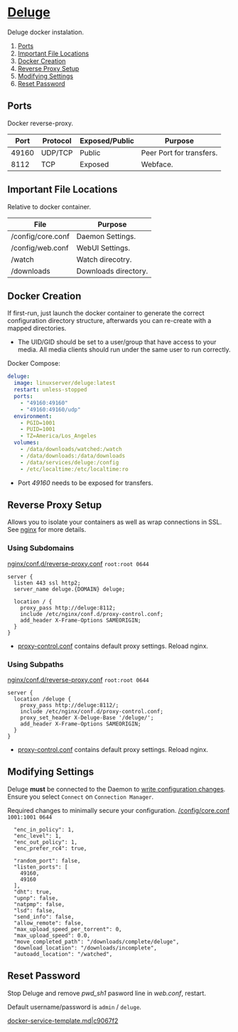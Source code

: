 [Deluge][8v]
============
Deluge docker instalation.

1. [Ports](#ports)
1. [Important File Locations](#important-file-locations)
1. [Docker Creation](#docker-creation)
1. [Reverse Proxy Setup](#reverse-proxy-setup)
1. [Modifying Settings](#modifying-settings)
1. [Reset Password](#reset-password)

Ports
-----
Docker reverse-proxy.

| Port  | Protocol | Exposed/Public | Purpose                  |
|-------|----------|----------------|--------------------------|
| 49160 | UDP/TCP  | Public         | Peer Port for transfers. |
| 8112  | TCP      | Exposed        | Webface.                 |

Important File Locations
------------------------
Relative to docker container.

| File                  | Purpose              |
|-----------------------|----------------------|
| /config/core.conf     | Daemon Settings.     |
| /config/web.conf      | WebUI Settings.      |
| /watch                | Watch direcotry.     |
| /downloads            | Downloads directory. |

Docker Creation
---------------
If first-run, just launch the docker container to generate the correct
configuration directory structure, afterwards you can re-create with a mapped
directories.

* The UID/GID should be set to a user/group that have access to your media. All
  media clients should run under the same user to run correctly.

Docker Compose:
```yaml
deluge:
  image: linuxserver/deluge:latest
  restart: unless-stopped
  ports:
    - "49160:49160"
    - "49160:49160/udp"
  environment:
    - PGID=1001
    - PUID=1001
    - TZ=America/Los_Angeles
  volumes:
    - /data/downloads/watched:/watch
    - /data/downloads:/data/downloads
    - /data/services/deluge:/config
    - /etc/localtime:/etc/localtime:ro
```
* Port _49160_ needs to be exposed for transfers.

Reverse Proxy Setup
-------------------
Allows you to isolate your containers as well as wrap connections in SSL. See
[nginx][refek] for more details.

### Using Subdomains
[nginx/conf.d/reverse-proxy.conf][ui] `root:root 0644`
```nginx
server {
  listen 443 ssl http2;
  server_name deluge.{DOMAIN} deluge;

  location / {
    proxy_pass http://deluge:8112;
    include /etc/nginx/conf.d/proxy-control.conf;
    add_header X-Frame-Options SAMEORIGIN;
  }
}
```
* [proxy-control.conf][refof] contains default proxy settings. Reload nginx.

### Using Subpaths
[nginx/conf.d/reverse-proxy.conf][kl] `root:root 0644`
```nginx
server {
  location /deluge {
    proxy_pass http://deluge:8112/;
    include /etc/nginx/conf.d/proxy-control.conf;
    proxy_set_header X-Deluge-Base '/deluge/';
    add_header X-Frame-Options SAMEORIGIN;
  }
}
```
* [proxy-control.conf][refof] contains default proxy settings. Reload nginx.

Modifying Settings
------------------
Deluge **must** be connected to the Daemon to [write configuration changes][ui].
Ensure you select `Connect` on `Connection Manager`.

Required changes to minimally secure your configuration.
[/config/core.conf][kl] `1001:1001 0644`
```vim
  "enc_in_policy": 1,
  "enc_level": 1,
  "enc_out_policy": 1,
  "enc_prefer_rc4": true,

  "random_port": false,
  "listen_ports": [
    49160,
    49160
  ],
  "dht": true,
  "upnp": false,
  "natpmp": false,
  "lsd": false,
  "send_info": false,
  "allow_remote": false,
  "max_upload_speed_per_torrent": 0,
  "max_upload_speed": 0.0,
  "move_completed_path": "/downloads/complete/deluge",
  "download_location": "/downloads/incomplete",
  "autoadd_location": "/watched",
```

Reset Password
--------------
Stop Deluge and remove _pwd_sh1_ pasword line in _web.conf_, restart.

Default username/password is `admin` / `deluge`.

[docker-service-template.md|c9067f2][XX]

[8v]: https://hub.docker.com/r/linuxserver/deluge/
[ui]: https://forum.deluge-torrent.org/viewtopic.php?t=35117
[kl]: https://dev.deluge-torrent.org/wiki/UserGuide/WebUI/ReverseProxy
[XX]: https://github.com/r-pufky/docs/blob/c9067f2bc3d0aeb0f2915e63f8cd9515c00640a2/services/docker-service-template.md

[refof]: ../nginx/proxy-control.conf
[refek]: ../nginx/README.md